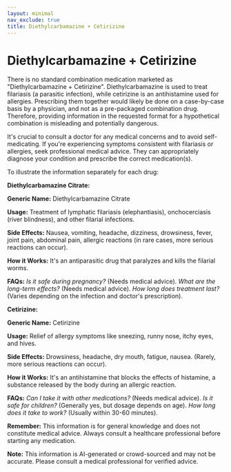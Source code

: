 ```yaml
---
layout: minimal
nav_exclude: true
title: Diethylcarbamazine + Cetirizine
---
```


# Diethylcarbamazine + Cetirizine

There is no standard combination medication marketed as "Diethylcarbamazine + Cetirizine".  Diethylcarbamazine is used to treat filariasis (a parasitic infection), while cetirizine is an antihistamine used for allergies.  Prescribing them together would likely be done on a case-by-case basis by a physician, and not as a pre-packaged combination drug.  Therefore, providing information in the requested format for a hypothetical combination is misleading and potentially dangerous.

It's crucial to consult a doctor for any medical concerns and to avoid self-medicating.  If you're experiencing symptoms consistent with filariasis or allergies, seek professional medical advice. They can appropriately diagnose your condition and prescribe the correct medication(s).


To illustrate the information separately for each drug:


**Diethylcarbamazine Citrate:**

**Generic Name:** Diethylcarbamazine Citrate

**Usage:** Treatment of lymphatic filariasis (elephantiasis), onchocerciasis (river blindness), and other filarial infections.

**Side Effects:**  Nausea, vomiting, headache, dizziness, drowsiness, fever, joint pain, abdominal pain, allergic reactions (in rare cases, more serious reactions can occur).

**How it Works:**  It's an antiparasitic drug that paralyzes and kills the filarial worms.

**FAQs:**  *Is it safe during pregnancy?* (Needs medical advice). *What are the long-term effects?* (Needs medical advice). *How long does treatment last?* (Varies depending on the infection and doctor's prescription).


**Cetirizine:**

**Generic Name:** Cetirizine

**Usage:** Relief of allergy symptoms like sneezing, runny nose, itchy eyes, and hives.

**Side Effects:**  Drowsiness, headache, dry mouth, fatigue, nausea. (Rarely, more serious reactions can occur).

**How it Works:** It's an antihistamine that blocks the effects of histamine, a substance released by the body during an allergic reaction.

**FAQs:** *Can I take it with other medications?* (Needs medical advice). *Is it safe for children?* (Generally yes, but dosage depends on age). *How long does it take to work?* (Usually within 30-60 minutes).


**Remember:** This information is for general knowledge and does not constitute medical advice.  Always consult a healthcare professional before starting any medication.


**Note:** This information is AI-generated or crowd-sourced and may not be accurate. Please consult a medical professional for verified advice.